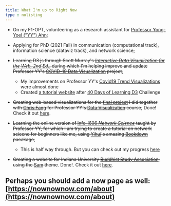 ```yaml
---
title: What I'm up to Right Now
type : nolisting
---
```

- On my F1-OPT, volunteering as a research assistant for [Professor Yong-Yoel ("YY") Ahn](https://yongyeol.com/);

- Applying for PhD (2021 Fall) in communication (computational track), information science (dataviz track), and network science;

- ~~Learning D3.js through Scott Murray's [*Interactive Data Visualization for the Web, 2nd Ed.*](https://alignedleft.com/work/d3-book-2e), during which I'm helping improve and update Professor YY's [COVID-19 Data Visualization](https://github.com/covid19-data/covid19-data) project~~;

  - My improvements on Professor YY's [Covid19 Trend Visualizations](https://yyahn.com/covid19-dashboard/) were almost done
  - Created [a tutorial website](https://d3book.hongtaoh.com/) after [40 Days of Learning D3](https://observablehq.com/collection/@hongtaoh/45-days-of-learning-d3) Challenge

- ~~Creating web-based visualizations for the [final project](/files/dviz_olympics.pdf/) I did together with [Chris Fang](https://www.linkedin.com/in/chriszihuifang) for Professor YY's [Data Visualization](http://yyahn.com/dviz-course/) course~~; Done! Check it out [here](https://olymvis.hongtaoh.com/).

- ~~Learning the online version of [Info-I606 *Network Science*](http://yongyeol.com/teaching/2020SP_netsci_syllabus.pdf) taught by Professor YY, for which I am trying to create a tutorial on network sciecne for beginners like me, using [Yihui](https://yihui.org/)'s amazing [Bookdown](https://bookdown.org/yihui/bookdown/) pacakage~~;

  - This is half way through. But you can check out my progress [here](https://netsci.hongtaoh.com/)  

- ~~Creating a website for Indiana University [Buddhist Study Association](https://www.facebook.com/buddhism.iu/), using the [Sam](https://themes.gohugo.io/hugo-theme-sam/) theme~~. Done!. Check it out [here](https://github.com/hongtaoh/bsa).

## Perhaps you should add a now page as well: [https://nownownow.com/about](https://nownownow.com/about)





